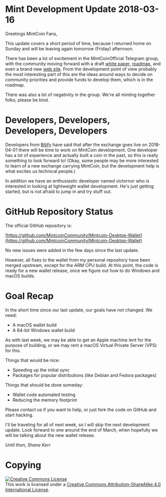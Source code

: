 # Mint Development Update 2018-03-16

Greetings MintCoin Fans,

This update covers a short period of time, because I returned home on
Sunday and will be leaving again tomorrow (Friday) afternoon.

There has been a lot of excitement in the MintCoinOfficial Telegram
group, with the community moving forward with a draft
[white paper](http://officialmintcoin.com/mint-pdf/),
[roadmap](http://officialmintcoin.com/mint-living-time-line/),
and even a brand new [web site](http://officialmintcoin.com/). From
the development point of view probably the most interesting part of
this are the ideas around ways to decide on community priorities and
provide funds to develop them, which is in the roadmap.

There was also a lot of negativity in the group. We're all minting
together folks; please be kind.

# Developers, Developers, Developers, Developers

Developers from [Bitify](https://www.bitify.co.za) have said that
after the exchange goes live on 2018-04-01 there will be time to work
on MintCoin development. One developer has a lot of experience and
actually built a coin in the past, so this is really something to look
forward to! (Okay, some people may be more interested to learn of a
new exchange carrying MintCoin, but the development help is what
excites us technical people.)

In addition we have an enthusiastic developer named victornor who is
interested in looking at lightweight wallet development. He's just
getting started, but is not afraid to jump in and try stuff out.

# GitHub Repository Status

The official GitHub repository is:

[https://github.com/MintcoinCommunity/Mintcoin-Desktop-Wallet](https://github.com/MintcoinCommunity/Mintcoin-Desktop-Wallet)

No new issues were added in the few days since the last update.

However, all fixes to the wallet from my personal repository have been
merged upstream, except for the ARM CPU build. At this point, the code
is ready for a new wallet release, once we figure out how to do
Windows and macOS builds.

# Goal Recap

In the short time since our last update, our goals have not changed.
We need:

* A macOS wallet build
* A 64-bit Windows wallet build

As with last week, we may be able to get an Apple machine lent for the
purpose of building, or we may rent a macOS Virtual Private Server
(VPS) for this.

Things that would be nice:

* Speeding up the initial sync
* Packages for popular distributions (like Debian and Fedora packages)

Things that should be done someday:

* Wallet code automated testing
* Reducing the memory footprint

Please contact us if you want to help, or just fork the code on GitHub
and start hacking.

I'll be traveling for all of next week, so I will skip the next
development update. Look forward to one around the end of March, when
hopefully we will be talking about the new wallet release.

_Until then,
Shane Kerr_

# Copying

<a rel="license" href="http://creativecommons.org/licenses/by-sa/4.0/"><img alt="Creative Commons License" style="border-width:0" src="https://i.creativecommons.org/l/by-sa/4.0/88x31.png" /></a><br />This work is licensed under a <a rel="license" href="http://creativecommons.org/licenses/by-sa/4.0/">Creative Commons Attribution-ShareAlike 4.0 International License</a>.
